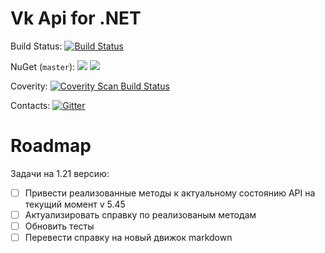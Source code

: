 # Vk Api for .NET

Build Status: [![Build Status](https://travis-ci.org/vknet/vk.svg?branch=master)](https://travis-ci.org/vknet/vk)

NuGet (`master`): [![](http://img.shields.io/nuget/v/VkNet.svg?style=flat-square)](http://www.nuget.org/packages/VkNet) [![](http://img.shields.io/nuget/dt/VkNet.svg?style=flat-square)](http://www.nuget.org/packages/VkNet)

Coverity: [![Coverity Scan Build Status](https://scan.coverity.com/projects/6249/badge.svg)](https://scan.coverity.com/projects/vknet)

Contacts: [![Gitter](https://badges.gitter.im/Join%20Chat.svg)](https://gitter.im/vknet/vk?utm_source=badge&utm_medium=badge&utm_campaign=pr-badge)

# Roadmap
Задачи на 1.21 версию:

- [ ] Привести реализованные методы к актуальному состоянию API на текущий момент v 5.45
- [ ] Актуализировать справку по реализованым методам
- [ ] Обновить тесты
- [ ] Перевести справку на новый движок markdown
